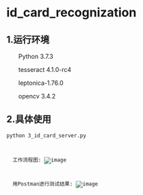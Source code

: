 # id_card_recognization
## 1.运行环境
&emsp;&emsp;Python 3.7.3

&emsp;&emsp;tesseract 4.1.0-rc4

&emsp;&emsp;leptonica-1.76.0

&emsp;&emsp;opencv 3.4.2

## 2.具体使用
<code>python 3_id_card_server.py

&emsp;&emsp;工作流程图:
![image](https://github.com/jh0905/id_card_recognization/blob/master/work_flow.png)

&emsp;&emsp;用Postman进行测试结果:
![image](https://github.com/jh0905/id_card_recognization/blob/master/postman.png)

